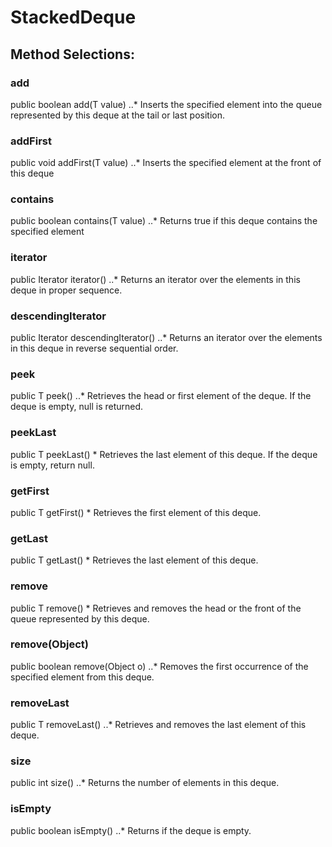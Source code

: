 # StackedDeque

## Method Selections: 

### <b> add </b> 
<p> public boolean add(T value) 
..* Inserts the specified element into the queue represented by this deque at the tail or last position. 

### <b> addFirst </b> 
<p> public void addFirst(T value) 
..* Inserts the specified element at the front of this deque 

### <b> contains </b> 
<p> public boolean contains(T value)
..* Returns true if this deque contains the specified element

### <b> iterator </b> 
<p> public Iterator<T> iterator() 
..* Returns an iterator over the elements in this deque in proper sequence.


### <b> descendingIterator </b> 
<p> public Iterator<T> descendingIterator()
..* Returns an iterator over the elements in this deque in reverse sequential order.


### <b> peek </b> 
<p> public T peek()
..* Retrieves the head or first element of the deque. If the deque is empty, null is returned. 


### <b> peekLast </b> 
<p> public T peekLast()
* Retrieves the last element of this deque. If the deque is empty, return null. 


### <b> getFirst </b> 
<p> public T getFirst()
* Retrieves the first element of this deque.


### <b> getLast </b> 
<p> public T getLast()
* Retrieves the last element of this deque.


### <b> remove </b> 
<p> public T remove() 
* Retrieves and removes the head or the front of the queue represented by this deque. 


### <b> remove(Object) </b> 
<p> public boolean remove(Object o) 
..* Removes the first occurrence of the specified element from this deque.


### <b> removeLast </b> 
<p> public T removeLast()
..* Retrieves and removes the last element of this deque.


### <b> size </b> 
<p> public int size()
..* Returns the number of elements in this deque.


### <b> isEmpty </b> 
<p> public boolean isEmpty() 
..* Returns if the deque is empty.